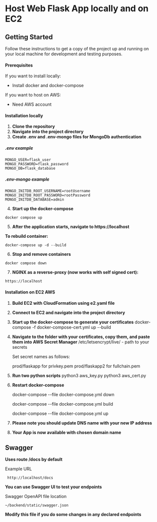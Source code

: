 # Host Web Flask App locally and on EC2

## Getting Started
Follow these instructions to get a copy of the project up and running on your local machine for development and testing purposes.

#### Prerequisites
If you want to install locally:

- Install docker and docker-compose

If you want to host on AWS:

- Need AWS account

#### Installation locally 
1. **Clone the repository**
2. **Navigate into the project directory**
3. **Create .env and .env-mongo files for MongoDb authentication**

  ##### **.env example**
  ```
  MONGO_USER=flask_user
  MONGO_PASSWORD=flask_password
  MONGO_DB=flask_database
  ```

  ##### .env-mongo example
  ```
  MONGO_INITDB_ROOT_USERNAME=rootUsername
  MONGO_INITDB_ROOT_PASSWORD=rootPassword
  MONGO_INITDB_DATABASE=admin
  ```
4. **Start up the docker-compose**
  ```
  docker compose up
  ```
5. **After the application starts, navigate to https://localhost**

**To rebuild container:**
  ```
  docker-compose up -d --build
  ```

6. **Stop and remove containers**
  ```
  docker compose down
  ```
 
7. **NGINX as a reverse-proxy (now works with self signed cert):**
  ```
  https://localhost
  ```
#### Installation on EC2 AWS

1. **Build EC2 with CloudFormation using e2.yaml file**
2. **Connect to EC2 and navigate into the project directory**
3. **Start up the docker-compose to generate your certificates**
   docker-compose -f docker-compose-cert.yml up --build
4. **Navigate to the folder with your certificates, copy them, and paste them into AWS Secret Manager**
   /etc/letsencrypt/live/<domain> - path to your secrets
   
   Set secret names as follows:
   
   prod/flaskapp for privkey.pem
   prod/flaskapp2 for fullchain.pem
5. **Run two python scripts**
   python3 aws_key.py
   python3 aws_cert.py

6. **Restart docker-compose**
   
   docker-compose --file docker-compose.yml down
   
   docker-compose --file docker-compose.yml build
   
   docker-compose --file docker-compose.yml up

8. **Please note you should update DNS name with your new IP address**
9. **Your App is now available with chosen domain name** 
  
## Swagger
**Uses route /docs by default**

Example URL
```
 http://localhost/docs
```
**You can use Swagger UI to test your endpoints**

Swagger OpenAPI file location
```
~/backend/static/swagger.json
```
**Modify this file if you do some changes in any declared endpoints**
